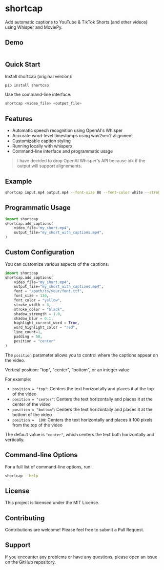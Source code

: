 # shortcap

Add automatic captions to YouTube & TikTok Shorts (and other videos) using Whisper and MoviePy.

## Demo

![]()


## Quick Start

Install shortcap (original version):

```bash
pip install shortcap
```

Use the command-line interface:

```bash
shortcap <video_file> <output_file>
```

## Features

- Automatic speech recognition using OpenAI's Whisper
- Accurate word-level timestamps using wav2vec2 alignment
- Customizable caption styling
- Running locally with whisperx 
- Command-line interface and programmatic usage

> I have decided to drop OpenAI Whisper's API because idk if the output will support alignements.

## Example

```bash
shortcap input.mp4 output.mp4 --font-size 80 --font-color white --stroke-width 2 --stroke-color black --highlight-current-word --word-highlight-color yellow --line-count 2 --verbose
```

## Programmatic Usage

```python
import shortcap
shortcap.add_captions(
    video_file="my_short.mp4",
    output_file="my_short_with_captions.mp4",
)
```

## Custom Configuration

You can customize various aspects of the captions:

```python
import shortcap
shortcap.add_captions(
    video_file="my_short.mp4",
    output_file="my_short_with_captions.mp4",
    font = "/path/to/your/font.ttf",
    font_size = 130,
    font_color = "yellow",
    stroke_width = 3,
    stroke_color = "black",
    shadow_strength = 1.0,
    shadow_blur = 0.1,
    highlight_current_word = True,
    word_highlight_color = "red",
    line_count=1,
    padding = 50,
    position = "center"
)
```

The `position` parameter allows you to control where the captions appear on the video.

Vertical position: "top", "center", "bottom", or an integer value

For example:
- `position = "top"`:  Centers the text horizontally and places it at the top of the video
- `position = "center"`:  Centers the text horizontally and places it at the center of the video
- `position = "bottom"`:  Centers the text horizontally and places it at the bottom of the video
- `position =  100`: Centers the text horizontally and places it 100 pixels from the top of the video

The default value is `"center"`, which centers the text both horizontally and vertically.

## Command-line Options

For a full list of command-line options, run:

```bash
shortcap --help
```

## License

This project is licensed under the MIT License.

## Contributing

Contributions are welcome! Please feel free to submit a Pull Request.

## Support

If you encounter any problems or have any questions, please open an issue on the GitHub repository.